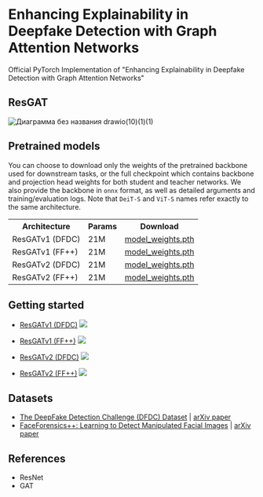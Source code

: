 # Enhancing Explainability in Deepfake Detection with Graph Attention Networks

Official PyTorch Implementation of "Enhancing Explainability in Deepfake Detection with Graph Attention Networks"

## ResGAT

![Диаграмма без названия drawio(10)(1)(1)](https://github.com/user-attachments/assets/443a652f-280c-4991-9345-c5f0e1c6897c)

## Pretrained models
You can choose to download only the weights of the pretrained backbone used for downstream tasks, or the full checkpoint which contains backbone and projection head weights for both student and teacher networks. We also provide the backbone in `onnx` format, as well as detailed arguments and training/evaluation logs. Note that `DeiT-S` and `ViT-S` names refer exactly to the same architecture.

<table>
  <tr>
    <th>Architecture</th>
    <th>Params</th>
    <th colspan="6">Download</th>
  </tr>
  
  <tr>
    <td>ResGATv1 (DFDC)</td>
    <td>21M</td>
    <td><a href="https://dl.fbaipublicfiles.com/dino/dino_deitsmall16_pretrain/dino_deitsmall16_pretrain.pth">model_weights.pth</a></td>
  </tr>
  
  <tr>
    <td>ResGATv1 (FF++)</td>
    <td>21M</td>
    <td><a href="https://dl.fbaipublicfiles.com/dino/dino_deitsmall16_pretrain/dino_deitsmall16_pretrain.pth">model_weights.pth</a></td>
  </tr>

  <tr>
    <td>ResGATv2 (DFDC)</td>
    <td>21M</td>
    <td><a href="https://dl.fbaipublicfiles.com/dino/dino_deitsmall16_pretrain/dino_deitsmall16_pretrain.pth">model_weights.pth</a></td>
  </tr>

  <tr>
    <td>ResGATv2 (FF++)</td>
    <td>21M</td>
    <td><a href="https://dl.fbaipublicfiles.com/dino/dino_deitsmall16_pretrain/dino_deitsmall16_pretrain.pth">model_weights.pth</a></td>
  </tr>

  
</table>

## Getting started
- [ResGATv1 (DFDC)](https://github.com/polimi-ispl/icpr2020dfdc/blob/master/notebook/Image%20prediction.ipynb) <a target="_blank" href="https://colab.research.google.com/drive/1V9-SdjYvzyreN5-VL_l_Q6XWRk189lp1?usp=sharing">
  <img src="https://colab.research.google.com/assets/colab-badge.svg">
</a>

- [ResGATv1 (FF++)](https://github.com/polimi-ispl/icpr2020dfdc/blob/master/notebook/Image%20prediction.ipynb) <a target="_blank" href="https://colab.research.google.com/drive/19oVKlzEr58VZfRnSq-nW8kFYuxkh3GM8?usp=sharing">
  <img src="https://colab.research.google.com/assets/colab-badge.svg">
</a>

- [ResGATv2 (DFDC)](https://github.com/polimi-ispl/icpr2020dfdc/blob/master/notebook/Video%20prediction.ipynb) <a target="_blank" href="https://colab.research.google.com/drive/12WnvmerHBNbJ49HdoH1lli_O8SwaFPjv?usp=sharing">
  <img src="https://colab.research.google.com/assets/colab-badge.svg">
</a>

- [ResGATv2 (FF++)](https://github.com/polimi-ispl/icpr2020dfdc/blob/master/notebook/Image%20prediction.ipynb) <a target="_blank" href="https://colab.research.google.com/drive/19oVKlzEr58VZfRnSq-nW8kFYuxkh3GM8?usp=sharing">
  <img src="https://colab.research.google.com/assets/colab-badge.svg">
</a>

## Datasets

- [The DeepFake Detection Challenge (DFDC) Dataset](https://www.kaggle.com/c/deepfake-detection-challenge/data) | [arXiv paper](https://arxiv.org/abs/2006.07397)
- [FaceForensics++: Learning to Detect Manipulated Facial Images](https://github.com/ondyari/FaceForensics/blob/master/dataset/README.md) | [arXiv paper](https://arxiv.org/abs/1901.08971)

## References
- ResNet
- GAT
